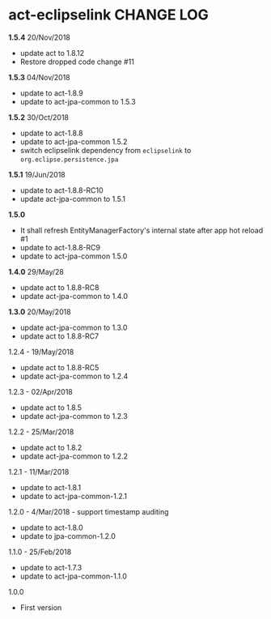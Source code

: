 # act-eclipselink CHANGE LOG

**1.5.4** 20/Nov/2018
* update act to 1.8.12
* Restore dropped code change #11

**1.5.3** 04/Nov/2018
* update to act-1.8.9
* update to act-jpa-common to 1.5.3

**1.5.2** 30/Oct/2018
* update to act-1.8.8
* update to act-jpa-common 1.5.2
* switch eclipselink dependency from `eclipselink` to `org.eclipse.persistence.jpa`

**1.5.1** 19/Jun/2018
* update to act-1.8.8-RC10
* update act-jpa-common to 1.5.1

**1.5.0**
* It shall refresh EntityManagerFactory's internal state after app hot reload #1
* update to act-1.8.8-RC9
* update to act-jpa-common 1.5.0

**1.4.0** 29/May/28
* update act to 1.8.8-RC8
* update act-jpa-common to 1.4.0

**1.3.0** 20/May/2018
* update act-jpa-common to 1.3.0
* update act to 1.8.8-RC7

1.2.4 - 19/May/2018
* update act to 1.8.8-RC5
* update act-jpa-common to 1.2.4

1.2.3 - 02/Apr/2018
* update act to 1.8.5
* update act-jpa-common to 1.2.3

1.2.2 - 25/Mar/2018
* update act to 1.8.2
* update act-jpa-common to 1.2.2

1.2.1 - 11/Mar/2018
* update to act-1.8.1
* update to act-jpa-common-1.2.1

1.2.0 - 4/Mar/2018 - support timestamp auditing

* update to act-1.8.0
* update to jpa-common-1.2.0

1.1.0 - 25/Feb/2018

* update to act-1.7.3
* update to act-jpa-common-1.1.0


1.0.0

* First version
